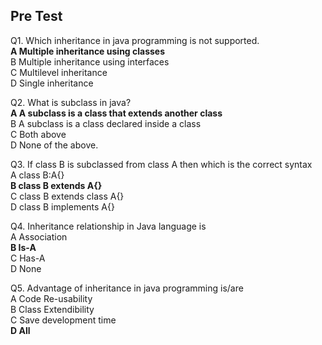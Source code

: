 ## Pre Test
Q1. Which inheritance in java programming is not supported.<br>
**A Multiple inheritance using classes**<br>
B Multiple inheritance using interfaces<br>
C Multilevel inheritance<br>
D Single inheritance<br>

Q2. What is subclass in java?<br>
**A  A subclass is a class that extends another class**<br>
B  A subclass is a class declared inside a class<br>
C  Both above<br>
D  None of the above.<br>

Q3. If class B is subclassed from class A then which is the correct syntax<br>
A class B:A{}<br>
**B class B extends A{}**<br>
C class B extends class A{}<br>
D class B implements A{}<br>

Q4. Inheritance relationship in Java language is<br>
A Association<br>
**B Is-A**<br>
C Has-A<br>
D None<br>

Q5. Advantage of inheritance in java programming is/are<br>
A Code Re-usability<br>
B Class Extendibility<br>
C Save development time<br>
**D All**<br>